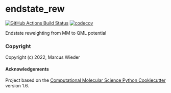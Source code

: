 endstate_rew
==============================
[//]: # (Badges)
[![GitHub Actions Build Status](https://github.com/REPLACE_WITH_OWNER_ACCOUNT/endstate_rew/workflows/CI/badge.svg)](https://github.com/REPLACE_WITH_OWNER_ACCOUNT/endstate_rew/actions?query=workflow%3ACI)
[![codecov](https://codecov.io/gh/REPLACE_WITH_OWNER_ACCOUNT/endstate_rew/branch/master/graph/badge.svg)](https://codecov.io/gh/REPLACE_WITH_OWNER_ACCOUNT/endstate_rew/branch/master)


Endstate reweighting from MM to QML potential

### Copyright

Copyright (c) 2022, Marcus Wieder


#### Acknowledgements
 
Project based on the 
[Computational Molecular Science Python Cookiecutter](https://github.com/molssi/cookiecutter-cms) version 1.6.
